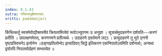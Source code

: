 ```yaml
---
index: 8.1.43
sutra: नन्वित्यनुज्ञैषणायाम्
vritti: padamanjari
---
```


 किंचित्कर्तु स्वयमेवोद्यौक्तस्यैवं क्रियतामित्येवं रूपोऽभ्युपगमः उ अनुज्ञा । सूत्रार्थमुदाहरणेन दर्शयति---करणं प्रतीति । उपलक्षणमेतत्, करणगमने प्रतीत्यर्थः । उदाहरणे ठ्वर्तमाने लट्ऽ । प्रत्युदाहरणे तु भूते ठ्ननौ पृष्टप्रतिवचनेऽ इत्येनेन ।ठङ्गाप्रतिलोम्येऽ इत्यादिवत् सिद्धे इतिकरण एकनिपातोऽयमिति दर्शनार्थः; अन्यथा द्वयोरपि निपातयोर्ग्रहणं सम्भाव्येत ॥